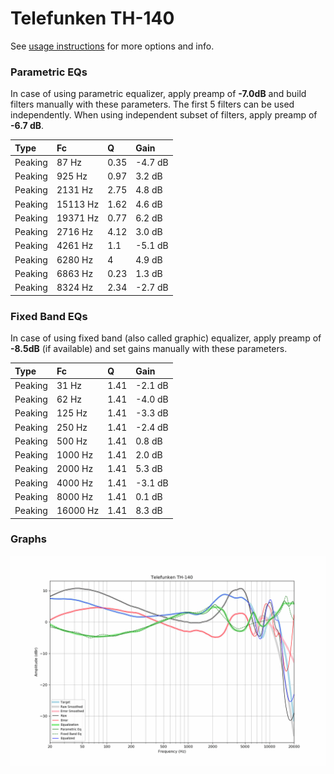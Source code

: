 # Telefunken TH-140
See [usage instructions](https://github.com/jaakkopasanen/AutoEq#usage) for more options and info.

### Parametric EQs
In case of using parametric equalizer, apply preamp of **-7.0dB** and build filters manually
with these parameters. The first 5 filters can be used independently.
When using independent subset of filters, apply preamp of **-6.7 dB**.

| Type    | Fc       |    Q | Gain    |
|:--------|:---------|:-----|:--------|
| Peaking | 87 Hz    | 0.35 | -4.7 dB |
| Peaking | 925 Hz   | 0.97 | 3.2 dB  |
| Peaking | 2131 Hz  | 2.75 | 4.8 dB  |
| Peaking | 15113 Hz | 1.62 | 4.6 dB  |
| Peaking | 19371 Hz | 0.77 | 6.2 dB  |
| Peaking | 2716 Hz  | 4.12 | 3.0 dB  |
| Peaking | 4261 Hz  | 1.1  | -5.1 dB |
| Peaking | 6280 Hz  | 4    | 4.9 dB  |
| Peaking | 6863 Hz  | 0.23 | 1.3 dB  |
| Peaking | 8324 Hz  | 2.34 | -2.7 dB |

### Fixed Band EQs
In case of using fixed band (also called graphic) equalizer, apply preamp of **-8.5dB**
(if available) and set gains manually with these parameters.

| Type    | Fc       |    Q | Gain    |
|:--------|:---------|:-----|:--------|
| Peaking | 31 Hz    | 1.41 | -2.1 dB |
| Peaking | 62 Hz    | 1.41 | -4.0 dB |
| Peaking | 125 Hz   | 1.41 | -3.3 dB |
| Peaking | 250 Hz   | 1.41 | -2.4 dB |
| Peaking | 500 Hz   | 1.41 | 0.8 dB  |
| Peaking | 1000 Hz  | 1.41 | 2.0 dB  |
| Peaking | 2000 Hz  | 1.41 | 5.3 dB  |
| Peaking | 4000 Hz  | 1.41 | -3.1 dB |
| Peaking | 8000 Hz  | 1.41 | 0.1 dB  |
| Peaking | 16000 Hz | 1.41 | 8.3 dB  |

### Graphs
![](./Telefunken%20TH-140.png)